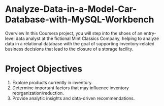 # Analyze-Data-in-a-Model-Car-Database-with-MySQL-Workbench
Overview  In this Coursera project, you will step into the shoes of an entry-level data analyst at the fictional Mint Classics Company, helping to analyze data in a relational database with the goal of supporting inventory-related business decisions that lead to the closure of a storage facility.
# Project Objectives

1. Explore products currently in inventory.
2. Determine important factors that may influence inventory reorganization/reduction.
3. Provide analytic insights and data-driven recommendations.
